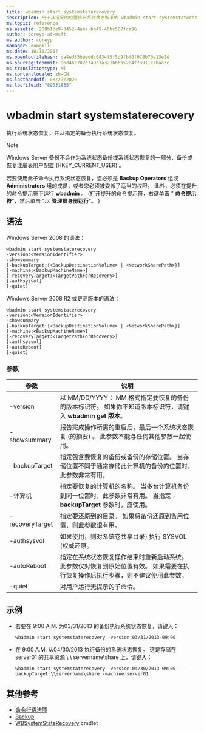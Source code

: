 ```yaml
---
title: wbadmin start systemstaterecovery
description: 用于从指定的位置执行系统状态恢复的 wbadmin start systemstaterecovery 的参考文章。
ms.topic: reference
ms.assetid: 208b1be9-3452-4aba-bb49-46bc587fca96
author: coreyp-at-msft
ms.author: coreyp
manager: dongill
ms.date: 10/16/2017
ms.openlocfilehash: da4ed85bbeddc6434f5f5d9fbf0f078b70a13e2d
ms.sourcegitcommit: 96d46c702e7a9c3a321bbbb5284f73911c7baa3c
ms.translationtype: MT
ms.contentlocale: zh-CN
ms.lasthandoff: 08/27/2020
ms.locfileid: "89031835"
---
```

# <a name="wbadmin-start-systemstaterecovery"></a>wbadmin start systemstaterecovery



执行系统状态恢复，并从指定的备份执行系统状态恢复。

> [!NOTE]
> Windows Server 备份不会作为系统状态备份或系统状态恢复的一部分，备份或恢复注册表用户配置 (HKEY_CURRENT_USER) 。

若要使用此子命令执行系统状态恢复，您必须是 **Backup Operators** 组或 **Administrators** 组的成员，或者您必须被委派了适当的权限。 此外，必须在提升的命令提示符下运行 **wbadmin** 。  (打开提升的命令提示符，右键单击 " **命令提示符**"，然后单击 "以 **管理员身份运行**"。 ) 



## <a name="syntax"></a>语法

Windows Server 2008 的语法：
```
wbadmin start systemstaterecovery
-version:<VersionIdentifier>
-showsummary
[-backupTarget:{<BackupDestinationVolume> | <NetworkSharePath>}]
[-machine:<BackupMachineName>]
[-recoveryTarget:<TargetPathForRecovery>]
[-authsysvol]
[-quiet]
```
Windows Server 2008 R2 或更高版本的语法：
```
wbadmin start systemstaterecovery
-version:<VersionIdentifier>
-showsummary
[-backupTarget:{<BackupDestinationVolume> | <NetworkSharePath>}]
[-machine:<BackupMachineName>]
[-recoveryTarget:<TargetPathForRecovery>]
[-authsysvol]
[-autoReboot]
[-quiet]
```

### <a name="parameters"></a>参数

|参数|说明|
|---------|-----------|
|-version|以 MM/DD/YYYY： MM 格式指定要恢复的备份的版本标识符。 如果你不知道版本标识符，请键入 **wbadmin get 版本**。|
|-showsummary|报告完成操作所需的重启后，最后一个系统状态恢复 (的摘要) 。 此参数不能与任何其他参数一起使用。|
|-backupTarget|指定包含要恢复的备份或备份的存储位置。 当存储位置不同于通常存储此计算机的备份的位置时，此参数非常有用。|
|-计算机|指定要恢复的计算机的名称。 当多台计算机备份到同一位置时，此参数非常有用。 当指定 **-backupTarget** 参数时，应使用。|
|-recoveryTarget|指定要还原到的目录。 如果将备份还原到备用位置，则此参数很有用。|
|-authsysvol|如果使用，则对系统卷共享目录) 执行 SYSVOL (权威还原。|
|-autoReboot|指定在系统状态恢复操作结束时重新启动系统。 此参数仅对恢复到原始位置有效。 如果需要在执行恢复操作后执行步骤，则不建议使用此参数。|
|-quiet|对用户运行无提示的子命令。|

## <a name="examples"></a>示例

- 若要在 9:00 A.M. 为03/31/2013 的备份执行系统状态恢复，请键入：
  ```
  wbadmin start systemstaterecovery -version:03/31/2013-09:00
  ```
- 在 9:00 A.M. 从04/30/2013 执行备份的系统状态恢复。 这是存储在 server01 的共享资源 \\ \\ servername\share 上，请键入：
  ```
  wbadmin start systemstaterecovery -version:04/30/2013-09:00 -backupTarget:\\servername\share -machine:server01
  ```

## <a name="additional-references"></a>其他参考

- [命令行语法项](command-line-syntax-key.md)
-   [Backup](wbadmin.md)
-   [WBSystemStateRecovery](/previous-versions/windows/it-pro/windows-8.1-and-8/hh825173(v=win.10)) cmdlet
